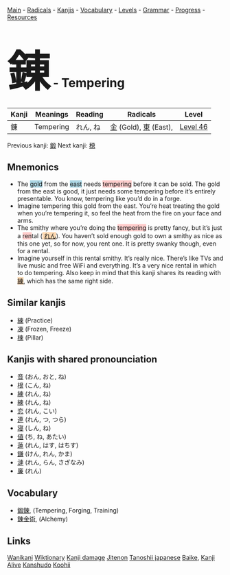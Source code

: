 <style> bigfont {font-size: 100px}</style>
[Main](../README.md) -
[Radicals](../radicals.md) -
[Kanjis](../kanjis.md) -
[Vocabulary](../vocabulary.md) -
[Levels](../levels.md) -
[Grammar](../grammar.md) - 
[Progress](../progress.md) -
[Resources](../resources.md)
# <bigfont> 錬</bigfont> - Tempering 

| Kanji | Meanings | Reading | Radicals | Level |
| --- | --- | --- | --- | --- |
| 錬 | Tempering | れん, ね | [金](../radicals/金.md) (Gold), [東](../radicals/東.md) (East),  | [Level 46](../levels/wk_level46.md) |

Previous kanji: [鍛](鍛.md) Next kanji: [穂](穂.md) 

## Mnemonics
 * The <span style="background-color:#ADD8E6"> gold</span> from the <span style="background-color:#ADD8E6"> east</span> needs <span style="background-color:#ffcccb"> tempering</span> before it can be sold. The gold from the east is good, it just needs some tempering before it’s entirely presentable. You know, tempering like you’d do in a forge.
* Imagine tempering this gold from the east. You’re heat treating the gold when you’re tempering it, so feel the heat from the fire on your face and arms.
* The smithy where you’re doing the <span style="background-color:#ffcccb"> tempering</span> is pretty fancy, but it’s just a <span style="background-color:#ffcccb"> ren</span>tal (<span style="background-color:#fed8b1"> [れん](https://jisho.org/search/れん)</span>). You haven’t sold enough gold to own a smithy as nice as this one yet, so for now, you rent one. It is pretty swanky though, even for a rental.
* Imagine yourself in this rental smithy. It’s really nice. There’s like TVs and live music and free WiFi and everything. It’s a very nice rental in which to do tempering. Also keep in mind that this kanji shares its reading with <span style="background-color:#fed8b1"> [練](https://jisho.org/search/練)</span>, which has the same right side.


## Similar kanjis
 * [練](練.md) (Practice)
* [凍](凍.md) (Frozen, Freeze)
* [棟](棟.md) (Pillar)



## Kanjis with shared pronounciation
 * [音](音.md) (おん, おと, ね)
* [根](根.md) (こん, ね)
* [練](練.md) (れん, ね)
* [練](練.md) (れん, ね)
* [恋](恋.md) (れん, こい)
* [連](連.md) (れん, つ, つら)
* [寝](寝.md) (しん, ね)
* [値](値.md) (ち, ね, あたい)
* [蓮](蓮.md) (れん, はす, はちす)
* [鎌](鎌.md) (けん, れん, かま)
* [漣](漣.md) (れん, らん, さざなみ)
* [廉](廉.md) (れん)



## Vocabulary
 * [鍛錬](../vocabulary/錬.md), (Tempering, Forging, Training)
* [錬金術](../vocabulary/錬.md), (Alchemy)




## Links 


[Wanikani](https://www.wanikani.com/kanji/錬)
[Wiktionary](https://en.wiktionary.org/wiki/錬)
[Kanji damage](http://www.kanjidamage.com/kanji/search?utf8=✓&q=錬)
[Jitenon](https://jitenon.com/kanji/錬)
[Tanoshii japanese](https://www.tanoshiijapanese.com/dictionary/kanji.cfm?k=錬)
[Baike](https://baike.baidu.com/item/錬),
[Kanji Alive](https://app.kanjialive.com/錬)
[Kanshudo](https://www.kanshudo.com/searchmn?q=錬)
[Koohii](https://kanji.koohii.com/study/kanji/錬)
